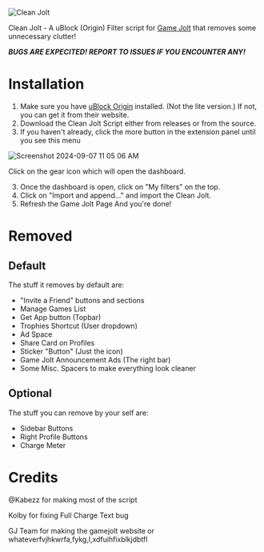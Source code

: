 ![Clean Jolt](https://github.com/user-attachments/assets/c62c5faa-ee4b-43f3-9f61-9e8b630fce7a)

Clean Jolt - A uBlock (Origin) Filter script for [Game Jolt](https://gamejolt.com) that removes some unnecessary clutter!

***BUGS ARE EXPECITED! REPORT TO ISSUES IF YOU ENCOUNTER ANY!***

# Installation
1. Make sure you have [uBlock Origin](https://ublockorigin.com) installed. (Not the lite version.) If not, you can get it from their website.
2. Download the Clean Jolt Script either from releases or from the source.
3. If you haven't already, click the more button in the extension panel until you see this menu

  ![Screenshot 2024-09-07 11 05 06 AM](https://github.com/user-attachments/assets/467441cd-3019-465f-9f67-2b7ca4e54309)
  
  Click on the gear icon which will open the dashboard.

3. Once the dashboard is open, click on "My filters" on the top.
4. Click on "Import and append..." and import the Clean Jolt.
5. Refresh the Game Jolt Page
And you're done!

# Removed
## Default
The stuff it removes by default are:

* "Invite a Friend" buttons and sections
* Manage Games List
* Get App button (Topbar)
* Trophies Shortcut (User dropdown)
* Ad Space
* Share Card on Profiles
* Sticker "Button" (Just the icon)
* Game Jolt Announcement Ads (The right bar)
* Some Misc. Spacers to make everything look cleaner

## Optional
The stuff you can remove by your self are:

* Sidebar Buttons
* Right Profile Buttons
* Charge Meter

# Credits
@Kabezz for making most of the script

Kolby for fixing Full Charge Text bug

GJ Team for making the gamejolt website or whateverfvjhkwrfa,fykg,l,xdfuihfixblkjdbtfl
